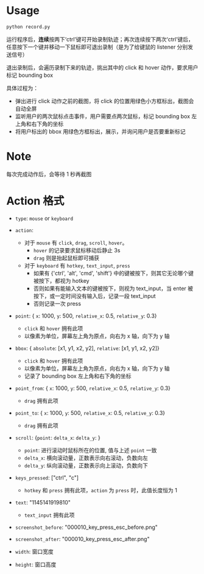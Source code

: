# Usage
```python
python record.py
```

运行程序后，**连续**按两下‘ctrl’键可开始录制轨迹；再次连续按下两次‘ctrl’键后，任意按下一个键并移动一下鼠标即可退出录制（是为了给键鼠的 listener 分别发送信号）

退出录制后，会遍历录制下来的轨迹，挑出其中的 click 和 hover 动作，要求用户标记 bounding box

具体过程为：
- 弹出进行 click 动作之前的截图，将 click 的位置用绿色小方框标出，截图会自动全屏
- 监听用户的两次鼠标点击事件，用户需要点两次鼠标，标记 bounding box 左上角和右下角的坐标
- 将用户标出的 bbox 用绿色方框标出，展示，并询问用户是否要重新标记

# Note

每次完成动作后，会等待 1 秒再截图

# Action 格式

- `type`: `mouse` or `keyboard`
- `action`: 
    
    - 对于 `mouse` 有 `click`, `drag`, `scroll`, `hover`。
        - `hover` 的记录要求鼠标移动后静止 3s
        - `drag` 则是抬起鼠标即可捕获
    - 对于 `keyboard` 有 `hotkey`, `text_input`, `press`
        - 如果有 {'ctrl', 'alt', 'cmd', 'shift'} 中的键被按下，则其它无论哪个键被按下，都视为 hotkey
        - 否则如果有能输入文本的键被按下，则视为 text_input，当 enter 被按下，或一定时间没有输入后，记录一段 text_input
        - 否则记录一次 press

- `point`: { `x`: 1000, `y`: 500, `relative_x`: 0.5, `relative_y`: 0.3} 
    - `click` 和 `hover` 拥有此项
    - 以像素为单位，屏幕左上角为原点，向右为 x 轴，向下为 y 轴
- `bbox`: { `absolute`: \[x1, y1, x2, y2\], `relative`: \[x1, y1, x2, y2\]}
    - `click` 和 `hover` 拥有此项
    - 以像素为单位，屏幕左上角为原点，向右为 x 轴，向下为 y 轴
    - 记录了 bounding box 左上角和右下角的坐标
- `point_from`: { `x`: 1000, `y`: 500, `relative_x`: 0.5, `relative_y`: 0.3} 
    - `drag` 拥有此项
- `point_to`: { `x`: 1000, `y`: 500, `relative_x`: 0.5, `relative_y`: 0.3} 
    - `drag` 拥有此项
- `scroll`: {`point`: `delta_x`: `delta_y`: }
    - `point`: 进行滚动时鼠标所在的位置, 值与上述 `point` 一致
    - `delta_x`:  横向滚动量，正数表示向右滚动，负数向左
    - `delta_y`:  纵向滚动量，正数表示向上滚动，负数向下
- `keys_pressed`: ["ctrl", "c"]
    - `hotkey` 和 `press` 拥有此项，`action` 为 `press` 时，此值长度恒为 1
- `text`: "1145141919810"
    - `text_input` 拥有此项

- `screenshot_before`: "000010_key_press_esc_before.png"
- `screenshot_after`: "000010_key_press_esc_after.png"
- `width`: 窗口宽度
- `height`: 窗口高度

